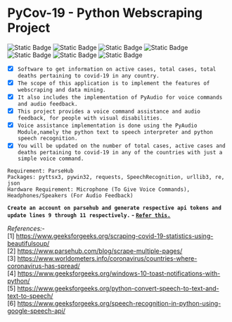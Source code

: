 # PyCov-19 - Python Webscraping Project

<img alt="Static Badge" src="https://img.shields.io/badge/Python-blue"> <img alt="Static Badge" src="https://img.shields.io/badge/Parsehub-blue"> <img alt="Static Badge" src="https://img.shields.io/badge/Webscraping-blue"> <img alt="Static Badge" src="https://img.shields.io/badge/PyAudio-blue"> <img alt="Static Badge" src="https://img.shields.io/badge/Win_10--Toast_Notifications-blue"> <img alt="Static Badge" src="https://img.shields.io/badge/Speech_Recognition-blue"> <img alt="Static Badge" src="https://img.shields.io/badge/Text_To_Speech-blue">

- [x] `Software to get information on active cases, total cases, total deaths pertaining to covid-19 in any country.`
- [x] `The scope of this application is to implement the features of webscraping and data mining.`
- [x] `It also includes the implementation of PyAudio for voice commands and audio feedback.`
- [x] `This project provides a voice command assistance and audio feedback, for people with visual disabilities.`
- [x] `Voice assistance implementation is done using the PyAudio Module,namely the python text to speech interpreter and python speech recognition.`
- [x] `You will be updated on the number of total cases, active cases and deaths pertaining to covid-19 in any of the countries with just a simple voice command.`

`Requirement: ParseHub`
<br>`Packages: pyttsx3, pywin32, requests, SpeechRecognition, urllib3, re, json`
<br>`Hardware Requirement: Microphone (To Give Voice Commands), Headphones/Speakers (For Audio Feedback)`

**`Create an account on parsehub and generate respective api tokens and update lines 9 through 11 respectively.` - [`Refer this.`](https://github.com/hronecviktor/py-parsehub)**

*References:-*
<br> [1] https://www.geeksforgeeks.org/scraping-covid-19-statistics-using-beautifulsoup/
<br> [2] https://www.parsehub.com/blog/scrape-multiple-pages/
<br> [3] https://www.worldometers.info/coronavirus/countries-where-coronavirus-has-spread/
<br> [4] https://www.geeksforgeeks.org/windows-10-toast-notifications-with-python/
<br> [5] https://www.geeksforgeeks.org/python-convert-speech-to-text-and-text-to-speech/
<br> [6] https://www.geeksforgeeks.org/speech-recognition-in-python-using-google-speech-api/
